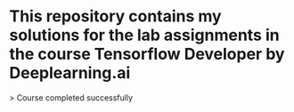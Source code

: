 <h1>This repository contains my solutions for the lab assignments in the course Tensorflow Developer by Deeplearning.ai</h1>
> Course completed successfully
